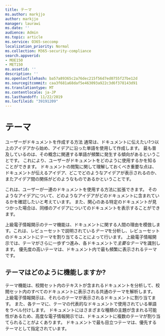 ```yaml
---
title: テーマ
ms.author: markjjo
author: markjjo
manager: laurawi
ms.date: ''
audience: Admin
ms.topic: article
ms.service: O365-seccomp
localization_priority: Normal
ms.collection: M365-security-compliance
search.appverid:
- MOE150
- MET150
ms.assetid: ''
description: ''
ms.openlocfilehash: ba57a89365c2a76dec215f56d7ed0755f27be12d
ms.sourcegitcommit: caa3f681a68daf5e463093a922c3d6f378143d91
ms.translationtype: MT
ms.contentlocale: ja-JP
ms.lasthandoff: 11/22/2019
ms.locfileid: "39191209"
---
```

# <a name="themes"></a>テーマ

ユーザーがドキュメントを作成する方法 通常は、ドキュメントに伝えたい1つ以上のアイデアから始め、アイデアに沿った単語を使用して作成します。 最も普及しているのは、その概念に関連する単語が頻繁に発生する傾向があるということです。 これにより、ユーザーがドキュメントをどのように使用するかを知ることができます。 ドキュメントの閲覧に関して理解しておくべき重要な点は、ドキュメントが伝えるアイデア、どこでどのようなアイデアが表示されるのか、またアイデア間の関係がどのようなものであるかということです。

これは、ユーザーが一連のドキュメントを使用する方法に拡張できます。 そのようなアイデアについて、どのようなアイデアがどのドキュメントに含まれているかを確認したいと考えています。 また、関心のある特定のドキュメントが見つかった場合は、同様のアイデアについてのドキュメントを表示することができます。

上級電子情報開示のテーマ機能は、ドキュメントに関する人間の理由を模倣します。これは、レビューセットで説明されている*テーマ*を分析し、レビューセットのドキュメントにテーマを割り当てることによって行います。 上級電子情報開示では、テーマがさらに一歩ずつ進み、各ドキュメントで*主要なテーマ*を識別します。 優先度の高いテーマは、ドキュメント内で最も頻繁に表示されるテーマです。

## <a name="how-does-themes-work"></a>テーマはどのように機能しますか?

テーマ機能は、校閲セット内のテキストが含まれるドキュメントを分析して、校閲セット内のすべてのドキュメントに表示される共通のテーマを解析します。 上級電子情報開示は、それらのテーマが表示されるドキュメントに割り当てます。 また、各テーマに、テーマの代表的なドキュメントで使用されている単語をラベル付けします。 ドキュメントにはさまざまな種類の主題が含まれる可能性があるため、高度な電子情報開示では、ドキュメントに複数のテーマが割り当てられることがよくあります。 ドキュメントで最も目立つテーマは、優先するテーマとして指定されています。